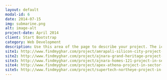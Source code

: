 ```yaml
---
layout: default
modal-id: 6
date: 2014-07-15
img: submarine.png
alt: image-alt
project-date: April 2014
client: Start Bootstrap
category: Web Development
description: Use this area of the page to describe your project. The icon above is part of a free icon set by <a href="https://sellfy.com/p/8Q9P/jV3VZ/">Flat Icons</a>. On their website, you can download their free set with 16 icons, or you can purchase the entire set with 146 icons for only $12!
site1: http://www.findmyghar.com/project/amrapali-silicon-city-project-in-sector-76-noida-1018719.php
site2: http://www.findmyghar.com/project/ajnara-grand-heritage-project-in-sector-74-noida-1018713.php
site3: http://www.findmyghar.com/project/ajnara-homes-121-project-in-sector-121-noida-1018722.php
site4: http://www.findmyghar.com/project/apex-athena-project-in-sector-75-noida-10187423.php
site5: http://www.findmyghar.com/project/supertech-northeye-project-in-sector-74-noida-1018744.php
---
```


